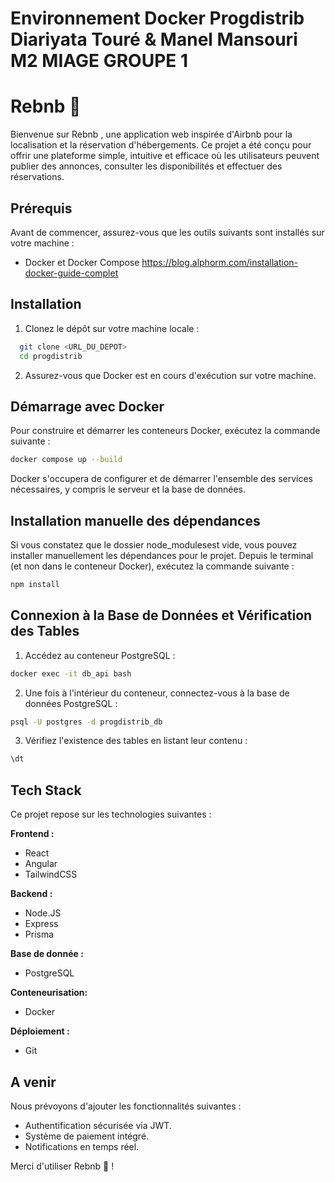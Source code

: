 # Environnement Docker Progdistrib Diariyata Touré & Manel Mansouri M2 MIAGE GROUPE 1 

# Rebnb 🏡
Bienvenue sur Rebnb , une application web inspirée d'Airbnb pour la localisation et la réservation d'hébergements.
Ce projet a été conçu pour offrir une plateforme simple, intuitive et efficace où les utilisateurs peuvent publier des annonces, consulter les disponibilités et effectuer des réservations.

## Prérequis
Avant de commencer, assurez-vous que les outils suivants sont installés sur votre machine :
- Docker et Docker Compose
   https://blog.alphorm.com/installation-docker-guide-complet

## Installation
1. Clonez le dépôt sur votre machine locale :
 ```bash
   git clone <URL_DU_DEPOT>
   cd progdistrib
```
2. Assurez-vous que Docker est en cours d'exécution sur votre machine.

## Démarrage avec Docker
 Pour construire et démarrer les conteneurs Docker, exécutez la commande suivante :
 ```bash
docker compose up --build
 ```
Docker s'occupera de configurer et de démarrer l'ensemble des services nécessaires, y compris le serveur et la base de données.

## Installation manuelle des dépendances
Si vous constatez que le dossier node_modulesest vide, vous pouvez installer manuellement les dépendances pour le projet.
Depuis le terminal (et non dans le conteneur Docker), exécutez la commande suivante :
 ```bash
npm install
 ```
## Connexion à la Base de Données et Vérification des Tables
1. Accédez au conteneur PostgreSQL :
 ```bash
docker exec -it db_api bash 
 ```
2. Une fois à l'intérieur du conteneur, connectez-vous à la base de données PostgreSQL :
```bash
psql -U postgres -d progdistrib_db
 ```
3. Vérifiez l'existence des tables en listant leur contenu :
```bash
\dt
 ```

## Tech Stack
Ce projet repose sur les technologies suivantes :

**Frontend :** 
- React
- Angular
- TailwindCSS

**Backend :**
- Node.JS
- Express
- Prisma

**Base de donnée :** 
- PostgreSQL

**Conteneurisation:** 
- Docker

**Déploiement :** 
- Git

## A venir
Nous prévoyons d'ajouter les fonctionnalités suivantes :

- Authentification sécurisée via JWT.
- Système de paiement intégré.
- Notifications en temps réel.

Merci d'utiliser Rebnb 🚀 !


